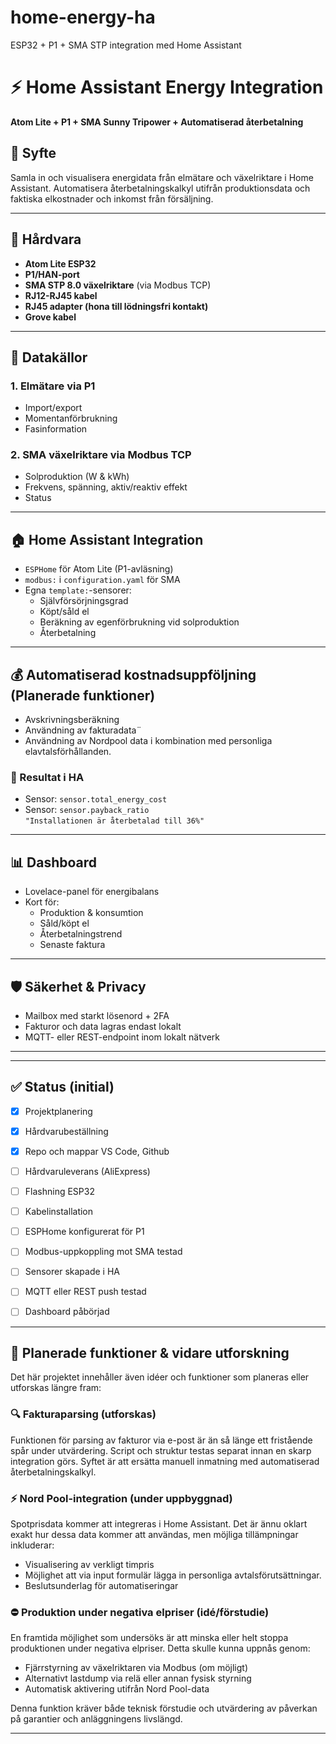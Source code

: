 # home-energy-ha
ESP32 + P1 + SMA STP integration med Home Assistant

# ⚡ Home Assistant Energy Integration  
**Atom Lite + P1 + SMA Sunny Tripower + Automatiserad återbetalning**

## 🎯 Syfte

Samla in och visualisera energidata från elmätare och växelriktare i Home Assistant. Automatisera återbetalningskalkyl utifrån produktionsdata och faktiska elkostnader och inkomst från försäljning.

---

## 🧩 Hårdvara

- **Atom Lite ESP32**
- **P1/HAN-port** 
- **SMA STP 8.0 växelriktare** (via Modbus TCP)
- **RJ12-RJ45 kabel** 
- **RJ45 adapter (hona till lödningsfri kontakt)**
- **Grove kabel**

---

## 🔌 Datakällor

### 1. Elmätare via P1
- Import/export
- Momentanförbrukning
- Fasinformation 

### 2. SMA växelriktare via Modbus TCP
- Solproduktion (W & kWh)
- Frekvens, spänning, aktiv/reaktiv effekt
- Status

---

## 🏠 Home Assistant Integration

- `ESPHome` för Atom Lite (P1-avläsning)
- `modbus:` i `configuration.yaml` för SMA
- Egna `template:`-sensorer:
  - Självförsörjningsgrad
  - Köpt/såld el
  - Beräkning av egenförbrukning vid solproduktion
  - Återbetalning

---

## 💰 Automatiserad kostnadsuppföljning (Planerade funktioner)

- Avskrivningsberäkning
- Användning av fakturadata¨
- Användning av Nordpool data i kombination med personliga elavtalsförhållanden.

### 🔁 Resultat i HA

- Sensor: `sensor.total_energy_cost`
- Sensor: `sensor.payback_ratio`  
  `"Installationen är återbetalad till 36%"`

---

## 📊 Dashboard

- Lovelace-panel för energibalans
- Kort för:
  - Produktion & konsumtion
  - Såld/köpt el
  - Återbetalningstrend
  - Senaste faktura

---

## 🛡️ Säkerhet & Privacy

- Mailbox med starkt lösenord + 2FA
- Fakturor och data lagras endast lokalt
- MQTT- eller REST-endpoint inom lokalt nätverk

---


---

## ✅ Status (initial)

- [X] Projektplanering
- [X] Hårdvarubeställning
- [X] Repo och mappar VS Code, Github
- [ ] Hårdvaruleverans (AliExpress)
- [ ] Flashning ESP32
- [ ] Kabelinstallation
- [ ] ESPHome konfigurerat för P1
- [ ] Modbus-uppkoppling mot SMA testad
- [ ] Sensorer skapade i HA
- [ ] MQTT eller REST push testad
- [ ] Dashboard påbörjad


---

## 🚧 Planerade funktioner & vidare utforskning

Det här projektet innehåller även idéer och funktioner som planeras eller utforskas längre fram:

### 🔍 Fakturaparsing (utforskas)
Funktionen för parsing av fakturor via e-post är än så länge ett fristående spår under utvärdering. Script och struktur testas separat innan en skarp integration görs. Syftet är att ersätta manuell inmatning med automatiserad återbetalningskalkyl.

### ⚡ Nord Pool-integration (under uppbyggnad)
Spotprisdata kommer att integreras i Home Assistant. Det är ännu oklart exakt hur dessa data kommer att användas, men möjliga tillämpningar inkluderar:
- Visualisering av verkligt timpris
- Möjlighet att via input formulär lägga in personliga avtalsförutsättningar.
- Beslutsunderlag för automatiseringar

### ⛔ Produktion under negativa elpriser (idé/förstudie)
En framtida möjlighet som undersöks är att minska eller helt stoppa produktionen under negativa elpriser. Detta skulle kunna uppnås genom:
- Fjärrstyrning av växelriktaren via Modbus (om möjligt)
- Alternativt lastdump via relä eller annan fysisk styrning
- Automatisk aktivering utifrån Nord Pool-data

Denna funktion kräver både teknisk förstudie och utvärdering av påverkan på garantier och anläggningens livslängd.

---

